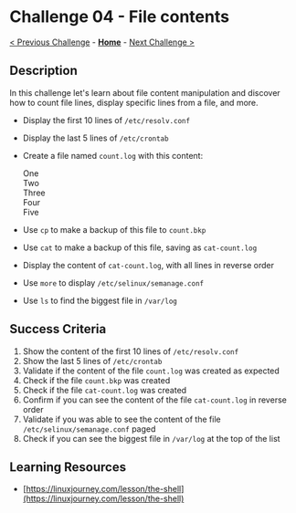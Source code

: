 # Challenge 04 - File contents

[< Previous Challenge](./Challenge-03.md) - **[Home](../README.md)** - [Next Challenge >](./Challenge-05.md)

## Description

In this challenge let's learn about file content manipulation and discover how to count file lines, display specific lines from a file, and more.

- Display the first 10 lines of `/etc/resolv.conf`
- Display the last 5 lines of `/etc/crontab`
- Create a file named `count.log` with this content:

    One<br>
    Two<br>
    Three<br>
    Four<br>
    Five

- Use `cp` to make a backup of this file to `count.bkp`
- Use `cat` to make a backup of this file, saving as `cat-count.log`
- Display the content of `cat-count.log`, with all lines in reverse order
- Use `more` to display `/etc/selinux/semanage.conf`
- Use `ls` to find the biggest file in `/var/log`

## Success Criteria

1. Show the content of the first 10 lines of `/etc/resolv.conf`
2. Show the last 5 lines of `/etc/crontab`
3. Validate if the content of the file `count.log` was created as expected
4. Check if the file `count.bkp` was created 
5. Check if the file `cat-count.log` was created
6. Confirm if you can see the content of the file `cat-count.log` in reverse order
7. Validate if you was able to see the content of the file `/etc/selinux/semanage.conf` paged
8. Check if you can see the biggest file in `/var/log` at the top of the list

## Learning Resources

- [https://linuxjourney.com/lesson/the-shell](https://linuxjourney.com/lesson/the-shell)
